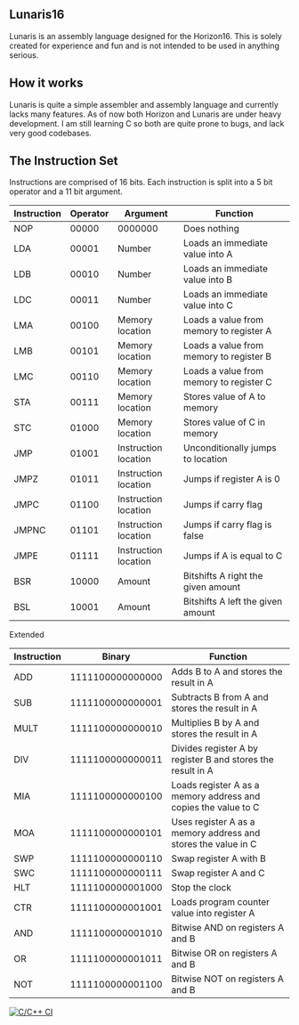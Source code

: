 ## Lunaris16
Lunaris is an assembly language designed for the Horizon16.
This is solely created for experience and fun and is not intended to be used in anything serious.
## How it works
Lunaris is quite a simple assembler and assembly language and currently lacks many features.
As of now both Horizon and Lunaris are under heavy development.
I am still learning C so both are quite prone to bugs, and lack very good codebases.
## The Instruction Set
Instructions are comprised of 16 bits.
Each instruction is split into a 5 bit operator and a 11 bit argument.

| Instruction | Operator | Argument | Function |
|--|--|--|--|
|NOP|00000|0000000|Does nothing|
|LDA|00001|Number|Loads an immediate value into A|
|LDB|00010|Number|Loads an immediate value into B|
|LDC|00011|Number|Loads an immediate value into C|
|LMA|00100|Memory location|Loads a value from memory to register A|
|LMB|00101|Memory location|Loads a value from memory to register B|
|LMC|00110|Memory location|Loads a value from memory to register C|
|STA|00111|Memory location|Stores value of A to memory|
|STC|01000|Memory location|Stores value of C in memory|
|JMP|01001|Instruction location|Unconditionally jumps to location|
|JMPZ|01011|Instruction location|Jumps if register A is 0
|JMPC|01100|Instruction location|Jumps if carry flag|
|JMPNC|01101|Instruction location|Jumps if carry flag is false|
|JMPE|01111|Instruction location|Jumps if A is equal to C|
|BSR|10000|Amount|Bitshifts A right the given amount|
|BSL|10001|Amount|Bitshifts A left the given amount|

Extended

|Instruction|Binary|Function|
|--|--|--|
|ADD|1111100000000000|Adds B to A and stores the result in A|
|SUB|1111100000000001|Subtracts B from A and stores the result in A
|MULT|1111100000000010|Multiplies B by A and stores the result in A
|DIV|1111100000000011|Divides register A by register B and stores the result in A
|MIA|1111100000000100|Loads register A as a memory address and copies the value to C
|MOA|1111100000000101|Uses register A as a memory address and stores the value in C
|SWP|1111100000000110|Swap register A with B
|SWC|1111100000000111|Swap register A and C
|HLT|1111100000001000|Stop the clock
|CTR|1111100000001001|Loads program counter value into register A
|AND|1111100000001010|Bitwise AND on registers A and B
|OR|1111100000001011|Bitwise OR on registers A and B
|NOT|1111100000001100|Bitwise NOT on registers A and B

[![C/C++ CI](https://github.com/ErrorTheProgrammer/Lunaris16/actions/workflows/c-cpp.yml/badge.svg)](https://github.com/ErrorTheProgrammer/Lunaris16/actions/workflows/c-cpp.yml)